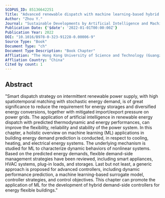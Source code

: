 ```yaml
---
SCOPUS_ID: 85136642251
Title: "Advanced renewable dispatch with machine learning-based hybrid demand-side controller: The state of the art and a novel approach"
Author: "Zhou Y."
Journal: "Sustainable Developments by Artificial Intelligence and Machine Learning for Renewable Energies"
Publication Date: {'$date': '2022-01-01T00:00:00Z'}
Publication Year: 2022
DOI: "10.1016/B978-0-323-91228-0.00006-9"
Source Type: "Book"
Document Type: "ch"
Document Type Description: "Book Chapter"
Affliation: "The Hong Kong University of Science and Technology (Guangzhou)"
Affliation Country: "China"
Cited by count: 1
---
```


## Abstract
"Smart dispatch strategy on intermittent renewable power supply, with high spatiotemporal matching with stochastic energy demand, is of great significance to reduce the requirement for energy storages and diversified energy conversions, together with mitigated import/export pressure on power grids. The application of artificial intelligence in renewable energy dispatch with predicted thermodynamic and energy performances, can improve the flexibility, reliability and stability of the power system. In this chapter, a holistic overview on machine learning (ML) applications in building energy demand prediction is conducted, in respect to cooling, heating, and electrical energy systems. The underlying mechanism is studied for ML to characterize dynamic behaviors of nonlinear systems. Based on the predicted energy demands, flexible demand-side management strategies have been reviewed, including smart appliances, HVAC systems, plug-in loads, and storages. Last but not least, a generic approach is proposed for advanced controllers, including dynamic performance prediction, a machine learning-based surrogate model, controller strategies, and control objectives. This chapter can promote the application of ML for the development of hybrid demand-side controllers for energy flexible buildings."
